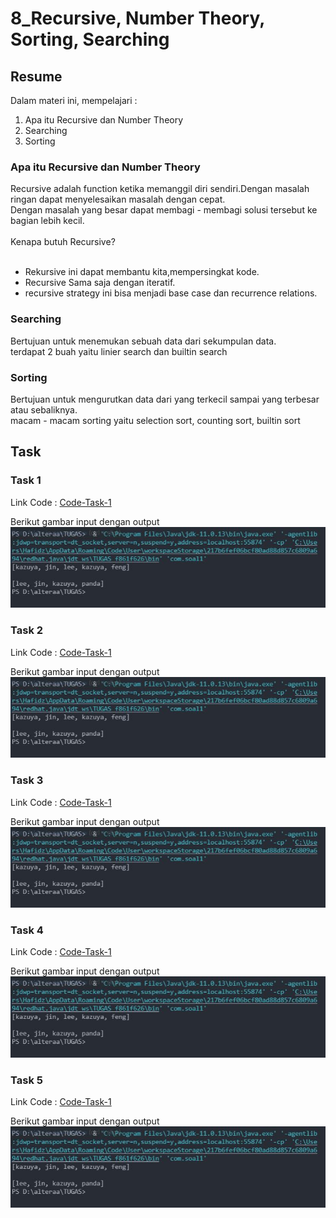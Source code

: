 # 8_Recursive, Number Theory, Sorting, Searching

## Resume

Dalam materi ini, mempelajari :<br />

1. Apa itu Recursive dan Number Theory <br />
2. Searching <br />
3. Sorting <br />

### Apa itu Recursive dan Number Theory

Recursive adalah function ketika memanggil diri sendiri.Dengan masalah ringan dapat menyelesaikan masalah dengan cepat.<br />
Dengan masalah yang besar dapat membagi - membagi solusi tersebut ke bagian lebih kecil.
<br />
<br />
Kenapa butuh Recursive? <br />
<br />

- Rekursive ini dapat membantu kita,mempersingkat kode.
- Recursive Sama saja dengan iteratif.
- recursive strategy ini bisa menjadi base case dan recurrence relations.

### Searching

Bertujuan untuk menemukan sebuah data dari sekumpulan data.<br />
terdapat 2 buah yaitu linier search dan builtin search

### Sorting

Bertujuan untuk mengurutkan data dari yang terkecil sampai yang terbesar atau sebaliknya.<br />
macam - macam sorting yaitu selection sort, counting sort, builtin sort

## Task

### Task 1

Link Code : [Code-Task-1](https://github.com/hafidzencis/java_muhammad-hafidz-febriansyah/blob/master/6%267_Collection/praktikum/src/com/soal1.java)<br />

Berikut gambar input dengan output <br />
![input-output-no-1](https://github.com/hafidzencis/java_muhammad-hafidz-febriansyah/blob/master/6%267_Collection/screenshot/no1.JPG) <br />

### Task 2

Link Code : [Code-Task-1](https://github.com/hafidzencis/java_muhammad-hafidz-febriansyah/blob/master/6%267_Collection/praktikum/src/com/soal1.java)<br />

Berikut gambar input dengan output <br />
![input-output-no-1](https://github.com/hafidzencis/java_muhammad-hafidz-febriansyah/blob/master/6%267_Collection/screenshot/no1.JPG) <br />

### Task 3

Link Code : [Code-Task-1](https://github.com/hafidzencis/java_muhammad-hafidz-febriansyah/blob/master/6%267_Collection/praktikum/src/com/soal1.java)<br />

Berikut gambar input dengan output <br />
![input-output-no-1](https://github.com/hafidzencis/java_muhammad-hafidz-febriansyah/blob/master/6%267_Collection/screenshot/no1.JPG) <br />

### Task 4

Link Code : [Code-Task-1](https://github.com/hafidzencis/java_muhammad-hafidz-febriansyah/blob/master/6%267_Collection/praktikum/src/com/soal1.java)<br />

Berikut gambar input dengan output <br />
![input-output-no-1](https://github.com/hafidzencis/java_muhammad-hafidz-febriansyah/blob/master/6%267_Collection/screenshot/no1.JPG) <br />

### Task 5

Link Code : [Code-Task-1](https://github.com/hafidzencis/java_muhammad-hafidz-febriansyah/blob/master/6%267_Collection/praktikum/src/com/soal1.java)<br />

Berikut gambar input dengan output <br />
![input-output-no-1](https://github.com/hafidzencis/java_muhammad-hafidz-febriansyah/blob/master/6%267_Collection/screenshot/no1.JPG) <br />
